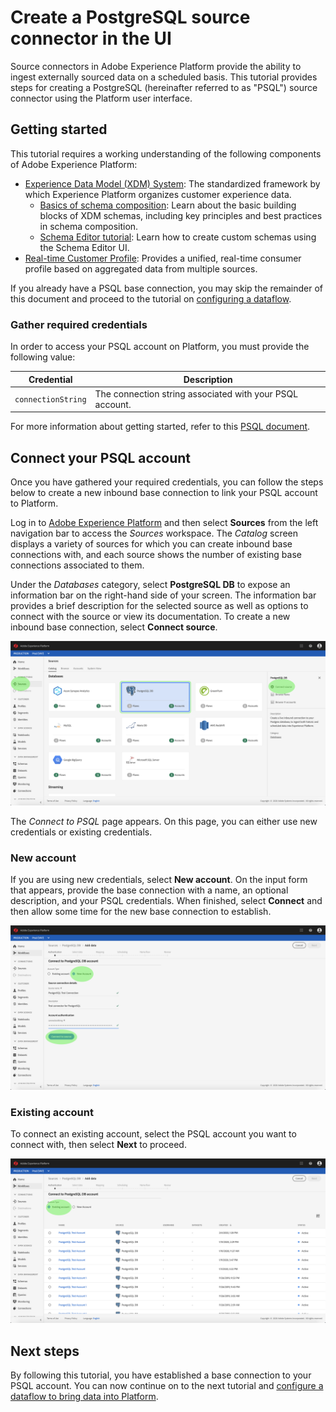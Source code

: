 # Create a PostgreSQL source connector in the UI

Source connectors in Adobe Experience Platform provide the ability to ingest externally sourced data on a scheduled basis. This tutorial provides steps for creating a PostgreSQL (hereinafter referred to as "PSQL") source connector using the Platform user interface.

## Getting started

This tutorial requires a working understanding of the following components of Adobe Experience Platform:

-   [Experience Data Model (XDM) System](./../../../../technical_overview/schema_registry/xdm_system/xdm_system_in_experience_platform.md): The standardized framework by which Experience Platform organizes customer experience data.
    -   [Basics of schema composition](./../../../../technical_overview/schema_registry/schema_composition/schema_composition.md): Learn about the basic building blocks of XDM schemas, including key principles and best practices in schema composition.
    -   [Schema Editor tutorial](./../../../../tutorials/schema_editor_tutorial/schema_editor_tutorial.md): Learn how to create custom schemas using the Schema Editor UI.
-   [Real-time Customer Profile](./../../../../technical_overview/unified_profile_architectural_overview/unified_profile_architectural_overview.md): Provides a unified, real-time consumer profile based on aggregated data from multiple sources.

If you already have a PSQL base connection, you may skip the remainder of this document and proceed to the tutorial on [configuring a dataflow](./configure-dataflow.md).

### Gather required credentials

In order to access your PSQL account on Platform, you must provide the following value:

| Credential | Description |
| ---------- | ----------- |
| `connectionString` | The connection string associated with your PSQL account. |

For more information about getting started, refer to this [PSQL document](https://www.postgresql.org/docs/9.2/app-psql.html).

## Connect your PSQL account

Once you have gathered your required credentials, you can follow the steps below to create a new inbound base connection to link your PSQL account to Platform.

Log in to <a href="https://platform.adobe.com" target="_blank">Adobe Experience Platform</a> and then select **Sources** from the left navigation bar to access the *Sources* workspace. The *Catalog* screen displays a variety of sources for which you can create inbound base connections with, and each source shows the number of existing base connections associated to them.

Under the *Databases* category, select **PostgreSQL DB** to expose an information bar on the right-hand side of your screen. The information bar provides a brief description for the selected source as well as options to connect with the source or view its documentation. To create a new inbound base connection, select 
**Connect source**.

![](./images/psql/catalog.png)

The *Connect to PSQL* page appears. On this page, you can either use new credentials or existing credentials.

### New account

If you are using new credentials, select **New account**. On the input form that appears, provide the base connection with a name, an optional description, and your PSQL credentials. When finished, select **Connect** and then allow some time for the new base connection to establish.

![](./images/psql/connect.png)

### Existing account

To connect an existing account, select the PSQL account you want to connect with, then select **Next** to proceed.

![](./images/psql/existing.png)

## Next steps

By following this tutorial, you have established a base connection to your PSQL account. You can now continue on to the next tutorial and [configure a dataflow to bring data into Platform](./configure-dataflow.md).